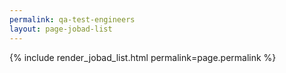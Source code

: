 ```yaml
---
permalink: qa-test-engineers
layout: page-jobad-list
---
```

{% include render_jobad_list.html permalink=page.permalink %}

